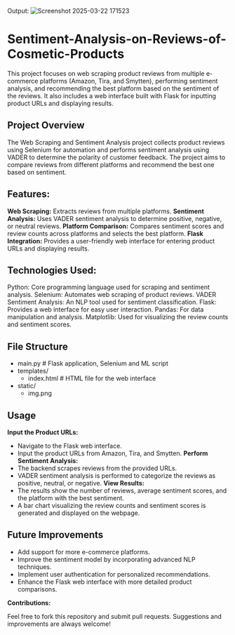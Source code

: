Output:
![Screenshot 2025-03-22 171523](https://github.com/user-attachments/assets/ad8b34b9-f211-4bbf-a7de-d349c7a55f31)
# Sentiment-Analysis-on-Reviews-of-Cosmetic-Products


This project focuses on web scraping product reviews from multiple e-commerce platforms (Amazon, Tira, and Smytten), performing sentiment analysis, and recommending the best platform based on the sentiment of the reviews. It also includes a web interface built with Flask for inputting product URLs and displaying results.

## Project Overview
The Web Scraping and Sentiment Analysis project collects product reviews using Selenium for automation and performs sentiment analysis using VADER to determine the polarity of customer feedback. The project aims to compare reviews from different platforms and recommend the best one based on sentiment.

## Features:

**Web Scraping:** Extracts reviews from multiple platforms.
**Sentiment Analysis:** Uses VADER sentiment analysis to determine positive, negative, or neutral reviews.
**Platform Comparison:** Compares sentiment scores and review counts across platforms and selects the best platform.
**Flask Integration:** Provides a user-friendly web interface for entering product URLs and displaying results.

## Technologies Used:

Python: Core programming language used for scraping and sentiment analysis.
Selenium: Automates web scraping of product reviews.
VADER Sentiment Analysis: An NLP tool used for sentiment classification.
Flask: Provides a web interface for easy user interaction.
Pandas: For data manipulation and analysis.
Matplotlib: Used for visualizing the review counts and sentiment scores.

## File Structure

- main.py # Flask application, Selenium and ML script
- templates/
  - index.html # HTML file for the web interface
- static/
  - img.png

## Usage
**Input the Product URLs:**
- Navigate to the Flask web interface.
- Input the product URLs from Amazon, Tira, and Smytten.
**Perform Sentiment Analysis:**
- The backend scrapes reviews from the provided URLs.
- VADER sentiment analysis is performed to categorize the reviews as positive, neutral, or negative.
**View Results:**
- The results show the number of reviews, average sentiment scores, and the platform with the best sentiment.
- A bar chart visualizing the review counts and sentiment scores is generated and displayed on the webpage.


## Future Improvements

- Add support for more e-commerce platforms.
- Improve the sentiment model by incorporating advanced NLP techniques.
- Implement user authentication for personalized recommendations.
- Enhance the Flask web interface with more detailed product comparisons.
  
**Contributions:**

Feel free to fork this repository and submit pull requests. Suggestions and improvements are always welcome!


  
